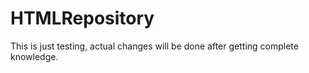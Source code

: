 # HTMLRepository

This is just testing, actual changes will be done after getting complete knowledge.
